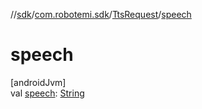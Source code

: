 //[sdk](../../../index.md)/[com.robotemi.sdk](../index.md)/[TtsRequest](index.md)/[speech](speech.md)

# speech

[androidJvm]\
val [speech](speech.md): [String](https://kotlinlang.org/api/latest/jvm/stdlib/kotlin/-string/index.html)
